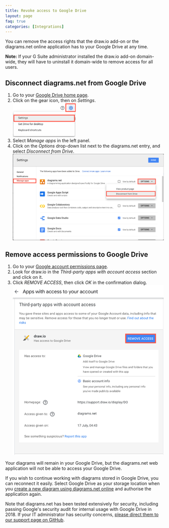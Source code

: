 ```yaml
---
title: Revoke access to Google Drive
layout: page
faq: true
categories: [Integrations]
---
```


You can remove the access rights that the draw.io add-on or the diagrams.net online application has to your Google Drive at any time.

**Note:** If your G Suite administrator installed the draw.io add-on domain-wide, they will have to uninstall it domain-wide to remove access for all users.

## Disconnect diagrams.net from Google Drive

1. Go to your [Google Drive home page](https://drive.google.com/).
2. Click on the gear icon, then on _Settings_.
<br /><img src="/assets/img/blog/google-drive-settings.png" style="width=100%;max-width:200px;height:auto;" alt="Open your Google Drive settings">
3. Select _Manage apps_ in the left panel.
4. Click on the _Options_ drop-down list next to the diagrams.net entry, and select _Disconnect from Drive_.
<br /><img src="/assets/img/blog/google-drive-disconnect.png" style="max-width:100%;height:auto;" alt="Disconnect diagrams.net from Google Drive">

## Remove access permissions to Google Drive

1. Go to your [Google account permissions page](https://myaccount.google.com/permissions).
2. Look for draw.io in the _Third-party apps with account access_ section and click on it.
3. Click _REMOVE ACCESS_, then click _OK_ in the confirmation dialog.
<br /><img src="/assets/img/blog/google-drive-remove-access.png" style="max-width:100%;height:auto;" alt="Revoke permissions access for draw.io to Google Drive">

Your diagrams will remain in your Google Drive, but the diagrams.net web application will not be able to access your Google Drive.

If you wish to continue working with diagrams stored in Google Drive, you can reconnect it easily. Select Google Drive as your storage location when you [create a new diagram using diagrams.net online](https://app.diagrams.net/?mode=google) and authorise the application again.

Note that diagrams.net has been tested extensively for security, including passing Google's security audit for internal usage with Google Drive in 2018. If your IT administrator has security concerns, [please direct them to our support page on GitHub](https://github.com/jgraph/drawio/wiki/Getting-Support).
